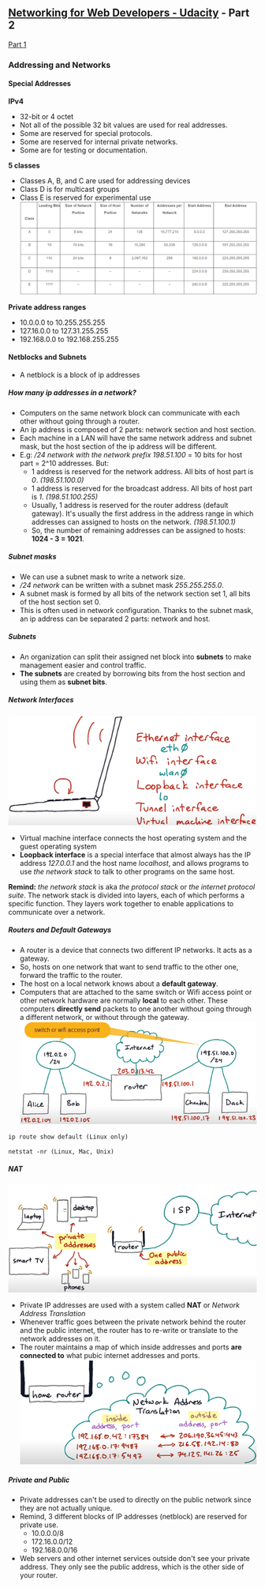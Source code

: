 ## [Networking for Web Developers - Udacity](https://www.udacity.com/course/networking-for-web-developers--ud256) - Part 2

[Part 1](/Networking-for-Web-Developer-Part1.md)
### Addressing and Networks
#### Special Addresses
**IPv4**
- 32-bit or 4 octet
- Not all of the possible 32 bit values are used for real addresses.
- Some are reserved for special protocols.
- Some are reserved for internal private networks.
- Some are for testing or documentation.

**5 classes**
- Classes A, B, and C are used for addressing devices
- Class D is for multicast groups
- Class E is reserved for experimental use
![IPv4 classes{caption=Source: howtonetwork.org}](imgs/ipv4_classes.png)

**Private address ranges**
- 10.0.0.0 to 10.255.255.255
- 127.16.0.0 to 127.31.255.255
- 192.168.0.0 to 192.168.255.255
  
#### Netblocks and Subnets
- A netblock is a block of ip addresses

##### How many ip addresses in a network?
- Computers on the same network block can communicate with each other without going through a router.
- An ip address is composed of 2 parts: network section and host section.
- Each machine in a LAN will have the same network address and subnet mask, but the host section of the ip address will be different.
- E.g: _/24 network with the network prefix 198.51.100_ = 10 bits for  host part = 2^10 addresses. But:
  - 1 address is reserved for the network address. All bits of host part is _0_. _(198.51.100.0)_
  - 1 address is reserved for the broadcast address. All bits of host part is _1_. _(198.51.100.255)_
  - Usually, 1 address is reserved for the router address (default gateway). It's usually the first address in the address range in which addresses can assigned to hosts on the network. _(198.51.100.1)_
  - So, the number of remaining addresses can be assigned to hosts: **1024 - 3 = 1021**.

##### Subnet masks
- We can use a subnet mask to write a network size. 
- _/24 network_ can be written with a subnet mask _255.255.255.0_. 
- A subnet mask is formed by all bits of the network section set 1, all bits of the host section set 0.
- This is often used in network configuration. Thanks to the subnet mask, an ip address can be separated 2 parts: network and host.

##### Subnets
- An organization can split their assigned net block into **subnets** to make management easier and control traffic.
- **The subnets** are created by borrowing bits from the host section and using them as **subnet bits**.

##### Network Interfaces
![Network Interfaces](/imgs/network-interfaces.png)
- Virtual machine interface connects the host operating system and the guest operating system
- **Loopback interface** is a special interface that almost always has the IP address _127.0.0.1_ and the host name _localhost_, and allows programs to use _the network stack_ to talk to other programs on the same host.
  
**Remind:** _the network stack_ is aka _the protocol stack_ or _the internet protocol suite_. The network stack is divided into layers, each of which performs a specific function. They layers work together to enable applications to communicate over a network.

##### Routers and Default Gateways
- A router is a device that connects two different IP networks. It acts as a gateway.
- So, hosts on one network that want to send traffic to the other one, forward the traffic to the router.
- The host on a local network knows about a **default gateway**.
- Computers  that are attached to the same switch or Wifi access point or other network hardware are normally **local** to each other. These computers **directly send** packets to one another without going through a different network, or without through the gateway.
![Router and Default gateway](imgs/router_gateway.png)

```
ip route show default (Linux only)
```
```
netstat -nr (Linux, Mac, Unix)
```

##### NAT
![Only one public IP address](/imgs/one-public-ip.png)
- Private IP addresses are used with a system called **NAT** or _Network Address Translation_
- Whenever traffic goes between the private network behind the router and the public internet, the router has to re-write or translate to the network addresses on it.
- The router maintains a map of which inside addresses and ports **are connected to** what pubic internet addresses and ports.
![how NAT works](imgs/how-nat-works.png)

##### Private and Public
- Private addresses can't be used to directly on the public network since they are not actually unique.
- Remind, 3 different blocks of IP addresses (netblock) are reserved for private use.
  - 10.0.0.0/8
  - 172.16.0.0/12
  - 192.168.0.0/16
- Web servers and other internet services outside don't see your private address. They only see the public address, which is the other side of your router.